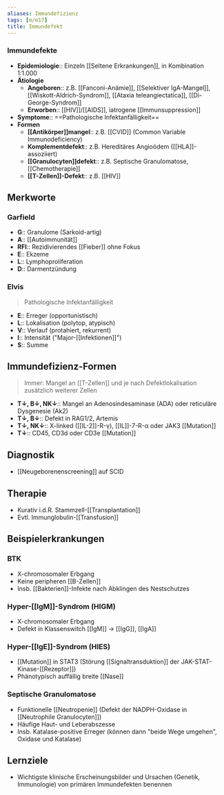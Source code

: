 ```yaml
---
aliases: Immundefizienz
tags: [m/m17]
title: Immundefekt
---
```

### Immundefekte
- **Epidemiologie**:: Einzeln [[Seltene Erkrankungen]], in Kombination 1:1.000
- **Ätiologie**
	- **Angeboren**:: z.B. [[Fanconi-Anämie]], [[Selektiver IgA-Mangel]], [[Wiskott-Aldrich-Syndrom]], [[Ataxia teleangiectatica]], [[Di-George-Syndrom]]
	- **Erworben**:: [[HIV]]/[[AIDS]], iatrogene [[Immunsuppression]]
- **Symptome**:: ==Pathologische Infektanfälligkeit==
- **Formen**
	- **[[Antikörper]]mangel**:: z.B. [[CVID]] (Common Variable Immunodeficiency)
	- **Komplementdefekt**:: z.B. Hereditäres Angioödem ([[HLA]]-assoziiert)
	- **[[Granulocyten]]defekt**:: z.B. Septische Granulomatose, [[Chemotherapie]]
	- **[[T-Zellen]]-Defekt**:: z.B. [[HIV]]



## Merkworte
### Garfield
- **G**:: Granulome (Sarkoid-artig)
- **A**:: [[Autoimmunität]]
- **RFI**:: Rezidivierendes [[Fieber]] ohne Fokus
- **E**:: Ekzeme
- **L**:: Lymphoproliferation
- **D**:: Darmentzündung
### Elvis
> Pathologische Infektanfälligkeit
- **E**:: Erreger (opportunistisch)
- **L**:: Lokalisation (polytop, atypisch)
- **V**:: Verlauf (protahiert, rekurrent)
- **I**:: Intensität ("Major-[[Infektionen]]")
- **S**:: Summe

## Immundefizienz-Formen
> Immer: Mangel an [[T-Zellen]] und je nach Defektlokalisation zusätzlich weiterer Zellen
- **T↓, B↓, NK↓**:: Mangel an Adenosindesaminase (ADA) oder reticuläre Dysgenesie (Ak2)
- **T↓, B↓**:: Defekt in RAG1/2, Artemis
- **T↓, NK↓**:: X-linked ([[IL-2]]-R-γ), [[IL]]-7-R-α oder JAK3 [[Mutation]]
- **T↓**:: CD45, CD3d oder CD3e [[Mutation]]

## Diagnostik
- [[Neugeborenenscreening]] auf SCID

## Therapie
- Kurativ i.d.R. Stammzell-[[Transplantation]]
- Evtl. Immunglobulin-[[Transfusion]]

## Beispielerkrankungen
### BTK
- X-chromosomaler Erbgang
- Keine peripheren [[B-Zellen]]
- Insb. [[Bakterien]]-Infekte nach Abklingen des Nestschutzes
### Hyper-[[IgM]]-Syndrom (HIGM)
- X-chromosomaler Erbgang
- Defekt in Klassenswitch [[IgM]] → [[IgG]], [[IgA]]
### Hyper-[[IgE]]-Syndrom (HIES)
- [[Mutation]] in STAT3 (Störung [[Signaltransduktion]] der JAK-STAT-Kinase-[[Rezeptor]])
- Phänotypisch auffällig breite [[Nase]]
### Septische Granulomatose
- Funktionelle [[Neutropenie]] (Defekt der NADPH-Oxidase in [[Neutrophile Granulocyten]])
- Häufige Haut- und Leberabszesse
- Insb. Katalase-positive Erreger (können dann "beide Wege umgehen", Oxidase und Katalase)


## Lernziele
- Wichtigste klinische Erscheinungsbilder und Ursachen (Genetik, Immunologie) von primären Immundefekten benennen